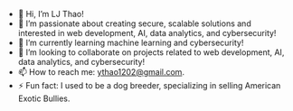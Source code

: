 - 👋 Hi, I’m LJ Thao!
- 👀 I’m passionate about creating secure, scalable solutions and interested in web development, AI, data analytics, and cybersecurity!
- 🌱 I’m currently learning machine learning and cybersecurity!
- 💞️ I’m looking to collaborate on projects related to web development, AI, data analytics, and cybersecurity!
- 📫 How to reach me: ythao1202@gmail.com. 
- ⚡ Fun fact: I used to be a dog breeder, specializing in selling American Exotic Bullies.

<!---
LJThao/LJThao is a ✨ special ✨ repository because its `README.md` (this file) appears on your GitHub profile.
You can click the Preview link to take a look at your changes.
--->
